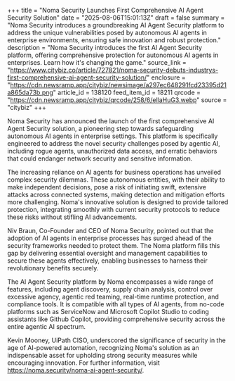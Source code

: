 +++
title = "Noma Security Launches First Comprehensive AI Agent Security Solution"
date = "2025-08-06T15:01:13Z"
draft = false
summary = "Noma Security introduces a groundbreaking AI Agent Security platform to address the unique vulnerabilities posed by autonomous AI agents in enterprise environments, ensuring safe innovation and robust protection."
description = "Noma Security introduces the first AI Agent Security platform, offering comprehensive protection for autonomous AI agents in enterprises. Learn how it's changing the game."
source_link = "https://www.citybiz.co/article/727821/noma-security-debuts-industrys-first-comprehensive-ai-agent-security-solution/"
enclosure = "https://cdn.newsramp.app/citybiz/newsimage/a297ec648291fcd23395d21a865da73b.png"
article_id = 138120
feed_item_id = 18211
qrcode = "https://cdn.newsramp.app/citybiz/qrcode/258/6/ellaHuG3.webp"
source = "citybiz"
+++

<p>Noma Security has announced the launch of the first comprehensive AI Agent Security solution, a pioneering step towards safeguarding autonomous AI agents in enterprise settings. This platform is specifically engineered to address the novel security challenges posed by agentic AI, including rogue agents, unauthorized data access, and erratic behaviors that could endanger network security and sensitive information.</p><p>The increasing reliance on AI agents for business operations has unveiled complex security dilemmas. These autonomous entities, with their ability to make independent decisions, pose a risk of initiating swift, extensive attacks across connected systems, making detection and mitigation efforts more challenging. Noma's innovative solution is designed to provide tailored protection, integrating smoothly with current security protocols to reduce these risks without stifling AI advancements.</p><p>Niv Braun, Co-Founder and CEO of Noma Security, pointed out that the adoption of AI agents in enterprise processes has surged ahead of the security frameworks needed to protect them. The Noma platform fills this gap by delivering essential oversight and management capabilities to secure these agents effectively, enabling businesses to harness their revolutionary benefits securely.</p><p>The AI Agent Security platform by Noma encompasses a wide range of features, including agent discovery, supply chain analysis, control over excessive agency, agentic red teaming, real-time runtime protection, and compliance tools. It is compatible with all types of AI agents, from no-code platforms such as ServiceNow and Microsoft Copilot Studio to coding assistants like Github Copilot, providing comprehensive security across the entire agentic AI spectrum.</p><p>Kevin Mooney, UiPath CISO, underscored the significance of security in the age of AI-powered automation, recognizing Noma's solution as an indispensable asset for upholding strong security measures while encouraging innovation. For further information, visit <a href='https://noma.security/noma-ai-agent-security/' rel='nofollow' target='_blank'>https://noma.security/noma-ai-agent-security/</a>.</p>